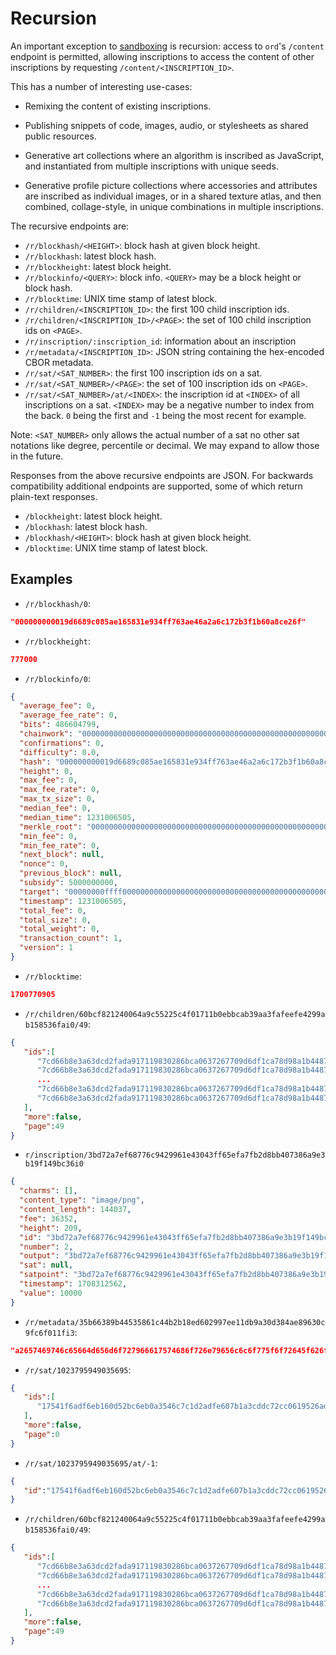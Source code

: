 Recursion
=========

An important exception to [sandboxing](../inscriptions.md#sandboxing) is
recursion: access to `ord`'s `/content` endpoint is permitted, allowing
inscriptions to access the content of other inscriptions by requesting
`/content/<INSCRIPTION_ID>`.

This has a number of interesting use-cases:

- Remixing the content of existing inscriptions.

- Publishing snippets of code, images, audio, or stylesheets as shared public
  resources.

- Generative art collections where an algorithm is inscribed as JavaScript,
  and instantiated from multiple inscriptions with unique seeds.

- Generative profile picture collections where accessories and attributes are
  inscribed as individual images, or in a shared texture atlas, and then
  combined, collage-style, in unique combinations in multiple inscriptions.

The recursive endpoints are:

- `/r/blockhash/<HEIGHT>`: block hash at given block height.
- `/r/blockhash`: latest block hash.
- `/r/blockheight`: latest block height.
- `/r/blockinfo/<QUERY>`: block info. `<QUERY>` may be a block height or block hash.
- `/r/blocktime`: UNIX time stamp of latest block.
- `/r/children/<INSCRIPTION_ID>`: the first 100 child inscription ids.
- `/r/children/<INSCRIPTION_ID>/<PAGE>`: the set of 100 child inscription ids on `<PAGE>`.
- `/r/inscription/:inscription_id`: information about an inscription
- `/r/metadata/<INSCRIPTION_ID>`: JSON string containing the hex-encoded CBOR metadata.
- `/r/sat/<SAT_NUMBER>`: the first 100 inscription ids on a sat.
- `/r/sat/<SAT_NUMBER>/<PAGE>`: the set of 100 inscription ids on `<PAGE>`.
- `/r/sat/<SAT_NUMBER>/at/<INDEX>`: the inscription id at `<INDEX>` of all inscriptions on a sat. `<INDEX>` may be a negative number to index from the back. `0` being the first and `-1` being the most recent for example.

Note: `<SAT_NUMBER>` only allows the actual number of a sat no other sat
notations like degree, percentile or decimal. We may expand to allow those in
the future.

Responses from the above recursive endpoints are JSON. For backwards
compatibility additional endpoints are supported, some of which return
plain-text responses.

- `/blockheight`: latest block height.
- `/blockhash`: latest block hash.
- `/blockhash/<HEIGHT>`: block hash at given block height.
- `/blocktime`: UNIX time stamp of latest block.

Examples
--------

- `/r/blockhash/0`:

```json
"000000000019d6689c085ae165831e934ff763ae46a2a6c172b3f1b60a8ce26f"
```

- `/r/blockheight`:

```json
777000
```

- `/r/blockinfo/0`:

```json
{
  "average_fee": 0,
  "average_fee_rate": 0,
  "bits": 486604799,
  "chainwork": "0000000000000000000000000000000000000000000000000000000100010001",
  "confirmations": 0,
  "difficulty": 0.0,
  "hash": "000000000019d6689c085ae165831e934ff763ae46a2a6c172b3f1b60a8ce26f",
  "height": 0,
  "max_fee": 0,
  "max_fee_rate": 0,
  "max_tx_size": 0,
  "median_fee": 0,
  "median_time": 1231006505,
  "merkle_root": "0000000000000000000000000000000000000000000000000000000000000000",
  "min_fee": 0,
  "min_fee_rate": 0,
  "next_block": null,
  "nonce": 0,
  "previous_block": null,
  "subsidy": 5000000000,
  "target": "00000000ffff0000000000000000000000000000000000000000000000000000",
  "timestamp": 1231006505,
  "total_fee": 0,
  "total_size": 0,
  "total_weight": 0,
  "transaction_count": 1,
  "version": 1
}
```

- `/r/blocktime`:

```json
1700770905
```

- `/r/children/60bcf821240064a9c55225c4f01711b0ebbcab39aa3fafeefe4299ab158536fai0/49`:

```json
{
   "ids":[
      "7cd66b8e3a63dcd2fada917119830286bca0637267709d6df1ca78d98a1b4487i4900",
      "7cd66b8e3a63dcd2fada917119830286bca0637267709d6df1ca78d98a1b4487i4901",
      ...
      "7cd66b8e3a63dcd2fada917119830286bca0637267709d6df1ca78d98a1b4487i4935",
      "7cd66b8e3a63dcd2fada917119830286bca0637267709d6df1ca78d98a1b4487i4936"
   ],
   "more":false,
   "page":49
}
```

- `r/inscription/3bd72a7ef68776c9429961e43043ff65efa7fb2d8bb407386a9e3b19f149bc36i0`

```json
{
  "charms": [],
  "content_type": "image/png",
  "content_length": 144037,
  "fee": 36352,
  "height": 209,
  "id": "3bd72a7ef68776c9429961e43043ff65efa7fb2d8bb407386a9e3b19f149bc36i0",
  "number": 2,
  "output": "3bd72a7ef68776c9429961e43043ff65efa7fb2d8bb407386a9e3b19f149bc36:0",
  "sat": null,
  "satpoint": "3bd72a7ef68776c9429961e43043ff65efa7fb2d8bb407386a9e3b19f149bc36:0:0",
  "timestamp": 1708312562,
  "value": 10000
}
```

- `/r/metadata/35b66389b44535861c44b2b18ed602997ee11db9a30d384ae89630c9fc6f011fi3`:

```json
"a2657469746c65664d656d6f727966617574686f726e79656c6c6f775f6f72645f626f74"
```

- `/r/sat/1023795949035695`:

```json
{
   "ids":[
      "17541f6adf6eb160d52bc6eb0a3546c7c1d2adfe607b1a3cddc72cc0619526adi0"
   ],
   "more":false,
   "page":0
}
```

- `/r/sat/1023795949035695/at/-1`:

```json
{
   "id":"17541f6adf6eb160d52bc6eb0a3546c7c1d2adfe607b1a3cddc72cc0619526adi0"
}
```

- `/r/children/60bcf821240064a9c55225c4f01711b0ebbcab39aa3fafeefe4299ab158536fai0/49`:

```json
{
   "ids":[
      "7cd66b8e3a63dcd2fada917119830286bca0637267709d6df1ca78d98a1b4487i4900",
      "7cd66b8e3a63dcd2fada917119830286bca0637267709d6df1ca78d98a1b4487i4901",
      ...
      "7cd66b8e3a63dcd2fada917119830286bca0637267709d6df1ca78d98a1b4487i4935",
      "7cd66b8e3a63dcd2fada917119830286bca0637267709d6df1ca78d98a1b4487i4936"
   ],
   "more":false,
   "page":49
}
```
